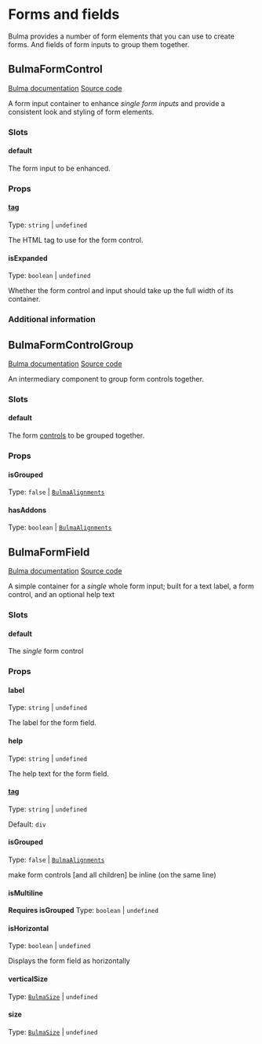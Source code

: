 # Forms and fields

Bulma provides a number of form elements that you can use to create forms. And fields of form inputs to group them
together.

[//]: # (This is by far the trickiest and most complex/difficult set of components to use, to have them displayed nicely as Bulma provides)

## BulmaFormControl

[Bulma documentation](https://bulma.io/documentation/form/general/#form-control)
[Source code](https://github.com/csc530/vuebulma/blob/main/src/components/form/groups/BulmaFormControl.vue)

A form input container to enhance _single form inputs_ and provide a consistent look and styling of form elements.

### Slots

#### default

The form input to be enhanced.

### Props

#### [tag](../types/common_types.md#tag)

Type: `string` | `undefined`

The HTML tag to use for the form control.

#### isExpanded

Type: `boolean` | `undefined`

Whether the form control and input should take up the full width of its container.

### Additional information

## BulmaFormControlGroup

[Bulma documentation](https://bulma.io/documentation/form/general/#form-group)
[Source code](https://github.com/csc530/vuebulma/blob/main/src/components/form/groups/BulmaFormControlGroup.vue)

An intermediary component to group form controls together.

### Slots

#### default

The form [controls](#bulmaformcontrol) to be grouped together.

### Props

#### isGrouped

Type: `false` | [`BulmaAlignments`](../types/common_types.md#bulmaalignments)

#### hasAddons

Type: `boolean` | [`BulmaAlignments`](../types/common_types.md#bulmaalignments)

## BulmaFormField

[Bulma documentation](https://bulma.io/documentation/form/general/#form-field)
[Source code](https://github.com/csc530/vuebulma/blob/main/src/components/form/groups/BulmaFormField.vue)

A simple container for a _single_ whole form input; built for a text label, a form control, and an optional help text

### Slots

#### default

The *single* form control

### Props

#### label

Type: `string` | `undefined`

The label for the form field.

#### help

Type: `string` | `undefined`

The help text for the form field.

#### [tag](../types/common_types.md#tag)

Type: `string` | `undefined`

Default: `div`

#### isGrouped

Type: `false` | [`BulmaAlignments`](../types/common_types.md#bulmaalignments)

make form controls [and all children] be inline (on the same line)

#### isMultiline

**Requires isGrouped**
Type: `boolean` | `undefined`

#### isHorizontal

Type: `boolean` | `undefined`

Displays the form field as horizontally

#### verticalSize

Type: [`BulmaSize`](../types/common_types.md#bulmasize) | `undefined`

#### size

Type: [`BulmaSize`](../types/common_types.md#bulmasize) | `undefined`
